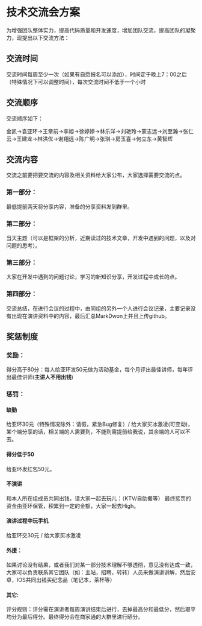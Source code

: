 # 技术交流会方案
  
  为增强团队整体实力，提高代码质量和开发速度，增加团队交流，提高团队的凝聚力，现提出以下交流方法：
  
## 交流时间
     
  交流时间每周至少一次（如果有自愿报名可以添加），时间定于晚上7：00之后（特殊情况下可以调整时间），每次交流时间不低于一个小时

## 交流顺序

交流顺序如下：

   金凯->袁亚环->王章前->李旭->徐婷婷->林乐洋->刘艳玲->蒙志远->刘至瀚->张仁云->王建龙->林洪优->谢翔远->陈广明->张琪->房玉喜->何立东->黄智辉

## 交流内容
   
   交流之前要把要交流的内容及相关资料给大家公布，大家选择需要交流的点。
   
### 第一部分：
   
   最低提前两天将分享内容，准备的分享资料发到群里。
   
### 第二部分：

   当天主题（可以是框架的分析，近期读过的技术文章，开发中遇到的问题，以及对问题的思考）。
   
### 第三部分：

   大家在开发中遇到的问题讨论，学习的新知识分享，开发过程中成长的点。
   
### 第四部分：

   交流总结，在进行会议的过程中，由同组的另外一个人进行会议记录，主要记录没有出现在演讲资料中的内容，最后汇总MarkDwon上并且上传github。
   
## 奖惩制度

### 奖励：
   
   得分高于80分：每人给亚环发50元做为活动基金，每个月评出最佳讲师，每年评出最佳讲师(**主讲人不用出钱**)
   
### 惩罚：
#### 缺勤

给亚环30元（特殊情况除外：请假，紧急Bug修复）/ 给大家买冰激凌(可变动)，某个端分享的话，相关端的人需要到，不能到需提前给我说，其余端的人可以不去。

#### 得分低于50

给亚环发红包50元。

#### 不演讲

和本人所在组成员共同出钱，请大家一起去玩儿：（KTV/自助餐等）
最终惩罚的资金由亚环保管，积累到一定的金额，大家一起去High。

#### 演讲过程中玩手机

给亚环交30元 / 给大家买冰激凌

#### 外援：

如果讨论没有结果，或者我们对某一部分技术理解不够透彻，意见没有达成一致，大家可以负责联系其它团队（如：主站，招聘，转转）人员来做演讲讲解，然后安卓，IOS共同出钱买纪念品（笔记本，茶杯等）

#### 其它:

评分规则：评分需在演讲者每周演讲结束后进行，去掉最高分和最低分，然后取平均分为最后得分。最终得分会在商家通的大群里进行晒分。



